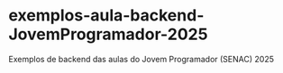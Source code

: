 # exemplos-aula-backend-JovemProgramador-2025
Exemplos de backend das aulas do Jovem Programador (SENAC) 2025

